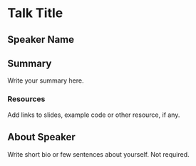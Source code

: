 # Talk Title

## Speaker Name

## Summary

Write your summary here.

### Resources

Add links to slides, example code or other resource, if any.

## About Speaker

Write short bio or few sentences about yourself. Not required.
